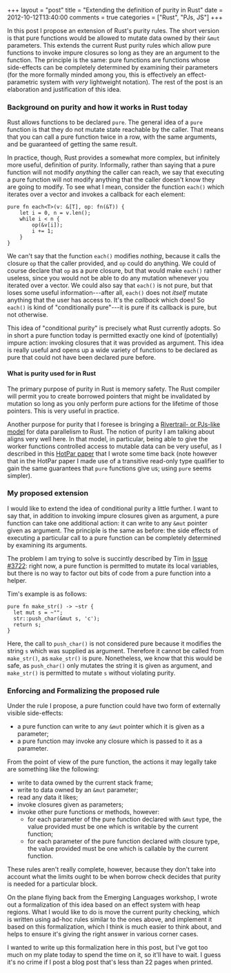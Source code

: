 +++
layout = "post"
title = "Extending the definition of purity in Rust"
date = 2012-10-12T13:40:00
comments = true
categories = ["Rust", "PJs, JS"]
+++

In this post I propose an extension of Rust's purity rules.  The short
version is that pure functions would be allowed to mutate data owned
by their `&mut` parameters.  This extends the current Rust purity
rules which allow pure functions to invoke impure closures so long as
they are an argument to the function.  The principle is the same: pure
functions are functions whose side-effects can be completely
determined by examining their parameters (for the more formally minded
among you, this is effectively an effect-parametric system with *very*
lightweight notation).  The rest of the post is an elaboration and
justification of this idea.

### Background on purity and how it works in Rust today

Rust allows functions to be declared `pure`.  The general idea of a
`pure` function is that they do not mutate state reachable by the
caller.  That means that you can call a pure function twice in a row,
with the same arguments, and be guaranteed of getting the same result.

In practice, though, Rust provides a somewhat more complex, but
infinitely more useful, definition of purity.  Informally, rather than
saying that a pure function will not modify *anything* the caller can
reach, we say that executing a pure function will not modify anything
that the caller doesn't know they are going to modify.  To see what I
mean, consider the function `each()` which iterates over a vector and
invokes a callback for each element:

    pure fn each<T>(v: &[T], op: fn(&T)) {
        let i = 0, n = v.len();
        while i < n {
            op(&v[i]);
            i += 1;
        }
    }

We can't say that the function `each()` modifies *nothing*, because it
calls the closure `op` that the caller provided, and `op` could do
anything.  We could of course declare that `op` as a pure closure, but
that would make `each()` rather useless, since you would not be able
to do any mutation whenever you iterated over a vector. We could also
say that `each()` is not pure, but that loses some useful
information---after all, `each()` does not *itself* mutate anything
that the user has access to.  It's the *callback* which does!  So
`each()` is kind of "conditionally pure"---it is pure if its callback
is pure, but not otherwise.

This idea of "conditional purity" is precisely what Rust currently
adopts.  So in short a pure function today is permitted exactly one
kind of (potentially) impure action: invoking closures that it was
provided as argument.  This idea is really useful and opens up a wide
variety of functions to be declared as pure that could not have been
declared pure before.

#### What is purity used for in Rust

The primary purpose of purity in Rust is memory safety.  The Rust
compiler will permit you to create borrowed pointers that might be
invalidated by mutation so long as you only perform pure actions for
the lifetime of those pointers.  This is very useful in practice.

Another purpose for purity that I foresee is bringing a
[Rivertrail- or PJs-like model][rt] for data parallelism to Rust.  The
notion of purity I am talking about aligns very well here.  In that
model, in particular, being able to give the worker functions
controlled access to mutable data can be very useful, as I described
in this [HotPar paper][hotpar] that I wrote some time back (note
however that in the HotPar paper I made use of a transitive read-only
type qualifier to gain the same guarantees that `pure` functions give
us; using `pure` seems simpler).

[rt]: /blog/2012/10/10/rivertrail/
[hotpar]: https://www.usenix.org/conference/hotpar12/parallel-closures-new-twist-old-idea

### My proposed extension

I would like to extend the idea of conditional purity a little
further.  I want to say that, in addition to invoking impure closures
given as argument, a pure function can take one additional action: it
can write to any `&mut` pointer given as argument.  The principle is
the same as before: the side effects of executing a particular call to
a pure function can be completely determined by examining its
arguments.

The problem I am trying to solve is succintly described by Tim in
[Issue #3722][3722]: right now, a pure function is permitted to mutate
its local variables, but there is no way to factor out bits of code
from a pure function into a helper.

[3722]: https://github.com/mozilla/rust/issues/3722

Tim's example is as follows:

```
pure fn make_str() -> ~str {
  let mut s = ~"";
  str::push_char(&mut s, 'c');
  return s;
}
```

Here, the call to `push_char()` is not considered pure because it
modifies the string `s` which was supplied as argument.  Therefore it
cannot be called from `make_str()`, as `make_str()` is pure.
Nonetheless, we know that this would be safe, as `push_char()` only
mutates the string it is given as argument, and `make_str()` is
permitted to mutate `s` without violating purity.

### Enforcing and Formalizing the proposed rule

Under the rule I propose, a pure function could have two form of
externally visible side-effects:

- a pure function can write to any `&mut` pointer which it is given as a parameter;
- a pure function may invoke any closure which is passed to it as a parameter.

From the point of view of the pure function, the actions it may
legally take are something like the following:

- write to data owned by the current stack frame;
- write to data owned by an `&mut` parameter;
- read any data it likes;
- invoke closures given as parameters;
- invoke other pure functions or methods, however:
  - for each parameter of the pure function declared with `&mut` type,
    the value provided must be one which is writable by the current
    function;
  - for each parameter of the pure function declared with closure
    type, the value provided must be one which is callable by the
    current function.
    
These rules aren't really complete, however, because they don't take
into account what the limits ought to be when borrow check decides
that purity is needed for a particular block.
    
On the plane flying back from the Emerging Languages workshop, I wrote
out a formalization of this idea based on an effect system with heap
regions.  What I would like to do is move the current purity checking,
which is written using ad-hoc rules similar to the ones above, and
implement it based on this formalization, which I think is much easier
to think about, and helps to ensure it's giving the right answer in
various corner cases.

I wanted to write up this formalization here in this post, but I've
got too much on my plate today to spend the time on it, so it'll have
to wait.  I guess it's no crime if I post a blog post that's less than
22 pages when printed.
